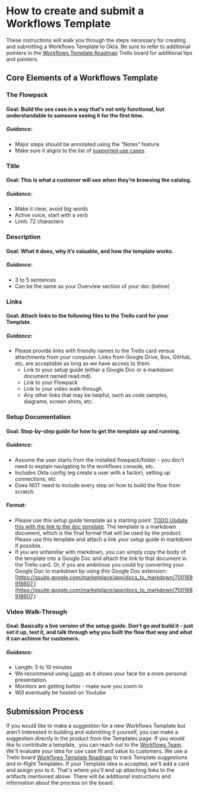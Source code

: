 # How to create and submit a Workflows Template

These instructions will walk you through the steps necessary for creating and submitting a Workflows Template to Okta. Be sure to refer to additional pointers in the [Workflows Template Roadmap](https://trello.com/b/gRp3nNHo/workflows-template-roadmap) Trello board for additional tips and pointers.

## Core Elements of a Workflows Template

### The Flowpack

#### Goal: Build the use case in a way that’s not only functional, but understandable to someone seeing it for the first time. 

##### Guidance:

*   Major steps should be annotated using the “Notes” feature.
*   Make sure it aligns to the list of [supported use cases](https://help.okta.com/en/prod/Content/Topics/Workflows/workflows-main.htm?cshid=ext-Okta-workflows).

### Title

#### Goal: This is what a customer will see when they’re browsing the catalog.

##### Guidance:

*   Make it clear, avoid big words
*   Active voice, start with a verb
*   Limit: 72 characters

### Description

#### Goal: What it does, why it’s valuable, and how the template works.

##### Guidance:

*   3 to 5 sentences
*   Can be the same as your Overview section of your doc (below)

### Links

#### Goal: Attach links to the following files to the Trello card for your Template.

##### Guidance:

*   Please provide links with friendly names to the Trello card versus attachments from your computer. Links from Google Drive, Box, GitHub, etc. are acceptable as long as we have access to them.
    *   Link to your setup guide (either a Google Doc or a markdown document named read.md).
    *   Link to your Flowpack
    *   Link to your video walk-through
    *   Any other links that may be helpful, such as code samples, diagrams, screen shots, etc.

### Setup Documentation

#### Goal: Step-by-step guide for how to get the template up and running.

##### Guidance:

*   Assume the user starts from the installed flowpack/folder - you don’t need to explain navigating to the workflows console, etc.
*   Includes Okta config (eg create a user with a factor), setting up connections, etc
*   Does NOT need to include every step on how to build the flow from scratch.

##### Format:

*   Please use this setup guide template as a starting point: [TODO Update this with the link to the doc template](www.google.com). The template is a markdown document, which is the final format that will be used by the product. Please use this template and attach a link your setup guide in markdown if possible.
*   If you are unfamiliar with markdown, you can simply copy the body of the template into a Google Doc and attach the link to that document in the Trello card. Or, if you are ambitious you could try converting your Google Doc to markdown by using this Google Doc extension: [https://gsuite.google.com/marketplace/app/docs_to_markdown/700168918607.](https://gsuite.google.com/marketplace/app/docs_to_markdown/700168918607.)

### Video Walk-Through

#### Goal: Basically a live version of the setup guide. Don’t go and build it - just set it up, test it, and talk through why you built the flow that way and what it can achieve for customers.

##### Guidance:

*   Length: 5 to 10 minutes
*   We recommend using [Loom](www.loom.com) as it shows your face for a more personal presentation.
*   Monitors are getting better - make sure you zoom in
*   Will eventually be hosted on Youtube

## Submission Process

If you would like to make a suggestion for a new Workflows Template but aren't interested in building and submitting it yourself, you can make a suggestion directly in the product from the Templates page. If you would like to contribute a template,  you can reach out to the [Workflows Team](mailto:workflows@okta.com). We'll evaluate your idea for use case fit and value to customers. We use a Trello board [Workflows Template Roadmap](https://trello.com/b/gRp3nNHo/workflows-template-roadmap) to track Template suggestions and in-flight Templates. If your Template idea is accepted, we'll add a card and assign you to it. That's where you'll end up attaching links to the artifacts mentioned above. There will be additional instructions and information about the process on the board.
